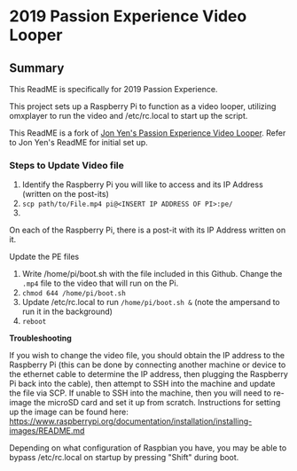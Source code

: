 # 2019 Passion Experience Video Looper

## Summary

This ReadME is specifically for 2019 Passion Experience.

This project sets up a Raspberry Pi to function as a video looper, utilizing omxplayer to run the video and /etc/rc.local to start up the script.

This ReadME is a fork of [Jon Yen's Passion Experience Video Looper](https://github.com/jonyen/passion-experience-video-looper). Refer to Jon Yen's ReadME for initial set up.


### Steps to Update Video file
1. Identify the Raspberry Pi you will like to access and its IP Address (written on the post-its)
2. `scp path/to/File.mp4 pi@<INSERT IP ADDRESS OF PI>:pe/`
3.


On each of the Raspberry Pi, there is a post-it with its IP Address written on it.


Update the PE files
1. Write /home/pi/boot.sh with the file included in this Github. Change the `.mp4` file to the video that will run on the Pi.
2. `chmod 644 /home/pi/boot.sh`
3. Update /etc/rc.local to run `/home/pi/boot.sh &` (note the ampersand to run it in the background)
4. `reboot`

**Troubleshooting**

If you wish to change the video file, you should obtain the IP address to the Raspberry Pi (this can be done by connecting another machine or device to the ethernet cable to determine the IP address, then plugging the Raspberry Pi back into the cable), then attempt to SSH into the machine and update the file via SCP. If unable to SSH into the machine, then you will need to re-image the microSD card and set it up from scratch. Instructions for setting up the image can be found here: https://www.raspberrypi.org/documentation/installation/installing-images/README.md

Depending on what configuration of Raspbian you have, you may be able to bypass /etc/rc.local on startup by pressing "Shift" during boot.
